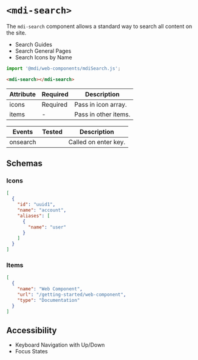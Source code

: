 # `<mdi-search>`

The `mdi-search` component allows a standard way to search all content on the site.

- Search Guides
- Search General Pages
- Search Icons by Name

```typescript
import '@mdi/web-components/mdiSearch.js';
```

```html
<mdi-search></mdi-search>
```

| Attribute | Required | Description |
| --------- | -------- | ----------- |
| icons     | Required | Pass in icon array. |
| items     | -        | Pass in other items. |

| Events     | Tested   | Description |
| ---------- | -------- | ----------- |
| onsearch   |          | Called on enter key. |

## Schemas

### Icons

```json
[
  {
    "id": "uuid1",
    "name": "account",
    "aliases": [
      {
        "name": "user"
      }
    ]
  }
]
```

### Items

```json
[
  {
    "name": "Web Component",
    "url": "/getting-started/web-component",
    "type": "Documentation"
  }
]
```

## Accessibility

- Keyboard Navigation with Up/Down
- Focus States